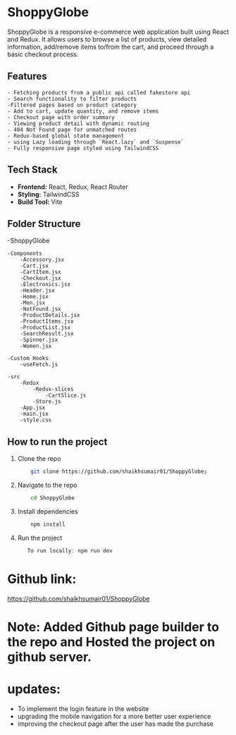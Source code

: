 # ShoppyGlobe
ShoppyGlobe is a responsive e-commerce web application built using React and Redux. It allows users to browse a list of products, view detailed information, add/remove items to/from the cart, and proceed through a basic checkout process.

## Features
    - Fetching products from a public api called fakestore api
    - Search functionality to filter products
    -Filtered pages based on product category
    - Add to cart, update quantity, and remove items
    - Checkout page with order summary
    - Viewing product detail with dynamic routing
    - 404 Not Found page for unmatched routes
    - Redux-based global state management
    - using Lazy loading through `React.lazy` and `Suspense`
    - Fully responsive page styled using TailwindCSS

## Tech Stack

- **Frontend:** React, Redux, React Router 
- **Styling:** TailwindCSS
- **Build Tool:** Vite

## Folder Structure
-ShoppyGlobe

    -Components
        -Accessory.jsx
        -Cart.jsx
        -CartItem.jsx
        -Checkout.jsx
        -Electronics.jsx
        -Header.jsx
        -Home.jsx
        -Men.jsx
        -NotFound.jsx
        -ProductDetails.jsx
        -ProductItems.jsx
        -ProductList.jsx
        -SearchResult.jsx
        -Spinner.jsx
        -Women.jsx
    
    -Custom Hooks
        -useFetch.js
    
    -src
        -Redux
            -Redux-slices
                -CartSlice.js
            -Store.js
        -App.jsx
        -main.jsx
        -style.css

##  How to run the project
1. Clone the repo
    
    ```bash
        git clone https://github.com/shaikhsumair01/ShoppyGlobe;
    ```

2.  Navigate to the repo
    
    ```bash
        cd ShoppyGlobe
    ```

3. Install dependencies
    
    ```PowerShell
        npm install
    ```
4. Run the project
    
    ```PowerShell
       To run locally: npm run dev 
    ```

# Github link:
https://github.com/shaikhsumair01/ShoppyGlobe

# Note: Added Github page builder to the repo and Hosted the project on github server.

#   updates:
- To implement the login feature in the website
- upgrading the mobile navigation for a more better user experience
- improving the checkout page after the user has made the purchase

